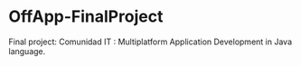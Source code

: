 # OffApp-FinalProject
Final project: Comunidad IT : Multiplatform Application Development in Java language.
